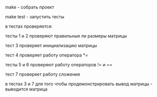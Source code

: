 make - собрать проект

make test - запустить тесты

в тестах проверяется:

тесты 1 и 2 проверяют правильные ли размеры матрицы

тест 3 проверяет инициализацию матрицы

тест 4 проверяет работу оператора *= 

тесты 5 и 6 проверяют работу операторов != и ==

тест 7 проверяет работу сложения

в тестах 3 и 7 для того чтобы продемонстрировать вывод матрицы - выводится матрица
